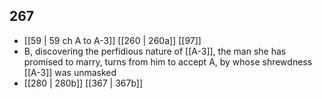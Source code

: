 ## 267
- [[59 | 59 ch A to A-3]] [[260 | 260a]] [[97]] 
- B, discovering the perfidious nature of [[A-3]], the man she has promised to marry, turns from him to accept A, by whose shrewdness [[A-3]] was unmasked
- [[280 | 280b]] [[367 | 367b]] 

